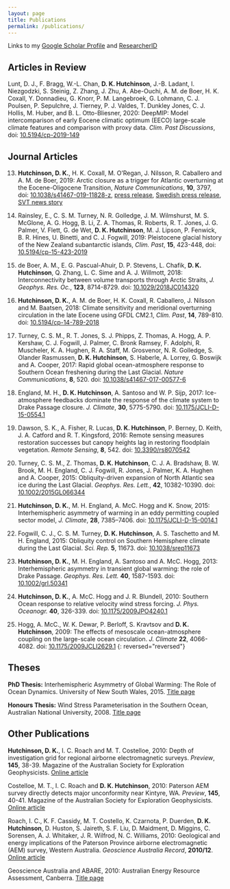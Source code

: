 ```yaml
---
layout: page
title: Publications
permalink: /publications/
---
```


Links to my [Google Scholar Profile](https://scholar.google.se/citations?user=AuF7B88AAAAJ&hl=en&oi=sra)
and [ResearcherID](http://www.researcherid.com/rid/F-4564-2016)

## Articles in Review

<!-- **Hutchinson, D. K.**, H. K. Coxall, D. J. Lunt, M. Steinthorsdottir, A. M. de Boer, M. Baatsen, A. von der Heydt, M. Huber, A. T. Kennedy-Asser, L. Kunzmann, J.-B. Ladant, C. H. Lear, K. Moraweck, P. N. Pearson, E. Piga, M. J. Pound, U. Salzmann, H. D. Scher, W. P. Sijp, K. K. Śliwińska, P. A. Wilson, and Z. Zhang, 2020: The Eocene-Oligocene transition: a review of marine and terrestrial proxy data, models and model-data comparisons. *Clim. Past Discussions*. -->

Lunt, D. J., F. Bragg, W.-L. Chan, **D. K. Hutchinson**, J.-B. Ladant, I. Niezgodzki, S. Steinig, Z. Zhang, J. Zhu, A. Abe-Ouchi, A. M. de Boer, H. K. Coxall, Y. Donnadieu, G. Knorr, P. M. Langebroek, G. Lohmann, C. J. Poulsen, P. Sepulchre, J. Tierney, P. J. Valdes, T. Dunkley Jones, C. J. Hollis, M. Huber, and B. L. Otto-Bliesner, 2020: DeepMIP: Model intercomparison of early Eocene climatic optimum (EECO) large-scale climate features and comparison with proxy data. *Clim. Past Discussions*, doi: [10.5194/cp-2019-149](https://doi.org/10.5194/cp-2019-149)

## Journal Articles

13. **Hutchinson, D. K.**, H. K. Coxall, M. O’Regan, J. Nilsson, R. Caballero and A. M. de Boer, 2019: Arctic closure as a trigger for Atlantic overturning at the Eocene-Oligocene Transition, *Nature Communications*, **10**, 3797, doi: [10.1038/s41467-019-11828-z](https://doi.org/10.1038/s41467-019-11828-z), [press release](https://www.su.se/english/research/profile-areas/climate-seas-and-environment/switching-on-the-atlantic-heat-pump-1.448304), [Swedish press release](https://www.su.se/forskning/profilomr%C3%A5den/klimat-hav-och-milj%C3%B6/s%C3%A5-slogs-nordatlantens-v%C3%A4rmepump-p%C3%A5-1.448318), [SVT news story](https://www.svt.se/nyheter/vetenskap/sa-startade-golfstrommen-och-sa-kan-den-avstanna)

12. Rainsley, E., C. S. M. Turney, N. R. Golledge, J. M. Wilmshurst, M. S. McGlone, A. G. Hogg, B. Li, Z. A. Thomas, R. Roberts, R. T. Jones, J. G. Palmer, V. Flett, G. de Wet, **D. K. Hutchinson**, M. J. Lipson, P. Fenwick, B. R. Hines, U. Binetti, and C. J. Fogwill, 2019: Pleistocene glacial history of the New Zealand subantarctic islands, *Clim. Past*, **15**, 423-448, doi: [10.5194/cp-15-423-2019](https://doi.org/10.5194/cp-15-423-2019)

11. de Boer, A. M., E. G. Pascual-Ahuir, D. P. Stevens, L. Chafik, **D. K. Hutchinson**, Q. Zhang, L. C. Sime and A. J. Willmott, 2018: Interconnectivity between volume transports through Arctic Straits, *J. Geophys. Res. Oc.*, **123**, 8714-8729. doi: [10.1029/2018JC014320](http://dx.doi.org/10.1029/2018JC014320)

10. **Hutchinson, D. K.**, A. M. de Boer, H. K. Coxall, R. Caballero, J. Nilsson and M. Baatsen, 2018: Climate sensitivity and meridional overturning circulation in the late Eocene using GFDL CM2.1, *Clim. Past*, **14**, 789-810. doi: [10.5194/cp-14-789-2018](https://doi.org/10.5194/cp-14-789-2018)

9. Turney, C. S. M., R. T. Jones, S. J. Phipps, Z. Thomas, A. Hogg, A. P. Kershaw, C. J. Fogwill, J. Palmer, C. Bronk Ramsey, F. Adolphi, R. Muscheler, K. A. Hughen, R. A. Staff, M. Grosvenor, N. R. Golledge, S. Olander Rasmussen, **D. K. Hutchinson**, S. Haberle, A. Lorrey, G. Boswijk and A. Cooper, 2017: Rapid global ocean-atmosphere response to Southern Ocean freshening during the Last Glacial. *Nature Communications*, **8**, 520. doi: [10.1038/s41467-017-00577-6](http://dx.doi.org/10.1038/s41467-017-00577-6)

8. England, M. H., **D. K. Hutchinson**, A. Santoso and W. P. Sijp, 2017: Ice-atmosphere feedbacks dominate the response of the climate system to Drake Passage closure. *J. Climate*, **30**, 5775-5790. doi: [10.1175/JCLI-D-15-0554.1](http://dx.doi.org/10.1175/JCLI-D-15-0554.1)

7. Dawson, S. K., A. Fisher, R. Lucas, **D. K. Hutchinson**, P. Berney, D. Keith, J. A. Catford and R. T. Kingsford, 2016: Remote sensing measures restoration successes but canopy heights lag in restoring floodplain vegetation. *Remote Sensing*, **8**, 542. doi: [10.3390/rs8070542](http://dx.doi.org/10.3390/rs8070542)

6. Turney, C. S. M., Z. Thomas, **D. K. Hutchinson**, C. J. A. Bradshaw, B. W. Brook, M. H. England, C. J. Fogwill, R. Jones, J. Palmer, K. A. Hughen and A. Cooper, 2015: Obliquity-driven expansion of North Atlantic sea ice during the Last Glacial. *Geophys. Res. Lett.*, **42**, 10382-10390. doi: [10.1002/2015GL066344](http://dx.doi.org/10.1002/2015GL066344)

5. **Hutchinson, D. K.**, M. H. England, A. McC. Hogg and K. Snow, 2015: Interhemispheric asymmetry of warming in an eddy permitting coupled sector model, *J. Climate*, **28**, 7385–7406. doi: [10.1175/JCLI-D-15-0014.1](http://dx.doi.org/10.1175/JCLI-D-15-0014.1)

4. Fogwill, C. J., C. S. M. Turney, **D. K. Hutchinson**, A. S. Taschetto and M. H. England, 2015: Obliquity control on Southern Hemisphere climate during the Last Glacial. *Sci. Rep.* **5**, 11673. doi: [10.1038/srep11673](http://dx.doi.org/10.1038/srep11673)

3. **Hutchinson, D. K.**, M. H. England, A. Santoso and A. McC. Hogg, 2013: Interhemispheric asymmetry in transient global warming: the role of Drake Passage. *Geophys. Res. Lett.* **40**, 1587-1593. doi: [10.1002/grl.50341](http://dx.doi.org/10.1002/grl.50341)

2. **Hutchinson, D. K.**, A. McC. Hogg and J. R. Blundell, 2010: Southern Ocean response to relative velocity wind stress forcing. *J. Phys. Oceanogr.* **40**, 326-339. doi: [10.1175/2009JPO4240.1](http://dx.doi.org/10.1175/2009JPO4240.1)

1. Hogg, A. McC., W. K. Dewar, P. Berloff, S. Kravtsov and **D. K. Hutchinson**, 2009: The effects of mesoscale ocean-atmosphere coupling on the large-scale ocean circulation. *J. Climate* **22**, 4066-4082. doi: [10.1175/2009JCLI2629.1](http://dx.doi.org/10.1175/2009JCLI2629.1)
{: reversed="reversed"}

## Theses

**PhD Thesis:** Interhemispheric Asymmetry of Global Warming: The Role of Ocean Dynamics. University of New South Wales, 2015. [Title page](http://handle.unsw.edu.au/1959.4/55380)

**Honours Thesis:** Wind Stress Parameterisation in the Southern Ocean, Australian National University, 2008. [Title page](http://hdl.handle.net/1885/47691)

## Other Publications

**Hutchinson, D. K.**, I. C. Roach and M. T. Costelloe, 2010: Depth of investigation grid for regional airborne electromagnetic surveys. *Preview*, **145**, 38-39. Magazine of the Australian Society for Exploration Geophysicists. [Online article](http://www.publish.csiro.au/pv/pdf/PVv2010n145#page=40)

Costelloe, M. T., I. C. Roach and **D. K. Hutchinson**, 2010: Paterson AEM survey directly detects major unconformity near Kintyre, WA. *Preview*, **145**, 40-41. Magazine of the Australian Society for Exploration Geophysicists. [Online article](http://www.publish.csiro.au/pv/pdf/PVv2010n145#page=42)

Roach, I. C., K. F. Cassidy, M. T. Costello, K. Czarnota, P. Duerden, **D. K. Hutchinson**, D. Huston, S. Jaireth, S. F. Liu, D. Maidment, D. Miggins, C. Sorensen, A. J. Whitaker, J. R. Wilfrod, N. C. Williams, 2010: Geological and energy implications of the Paterson Province airborne electromagnetic (AEM) survey, Western Australia. *Geoscience Australia Record*, **2010/12**. [Online article](https://www.researchgate.net/profile/Ian_Roach/publication/280312587_Geological_and_energy_implications_of_the_Paterson_Province_airborne_electromagnetic_AEM_survey_Western_Australia/links/55b1d3c808aec0e5f4312200.pdf)

Geoscience Australia and ABARE, 2010: Australian Energy Resource Assessment, Canberra. [Title page](https://www.ga.gov.au/products/servlet/controller?event=GEOCAT_DETAILS&catno=70142)


